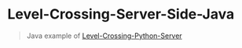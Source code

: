 # Level-Crossing-Server-Side-Java
> Java example of [Level-Crossing-Python-Server](https://github.com/ZMizgalski/Level-Crossing-Python-Server)
